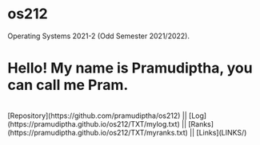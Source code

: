 # os212
Operating Systems 2021-2 (Odd Semester 2021/2022).<br>
<h1> Hello! My name is Pramudiptha, you can call me Pram. </h1><br>
[Repository](https://github.com/pramudiptha/os212) ||
[Log](https://pramudiptha.github.io/os212/TXT/mylog.txt) ||
[Ranks](https://pramudiptha.github.io/os212/TXT/myranks.txt) ||
[Links](LINKS/)
